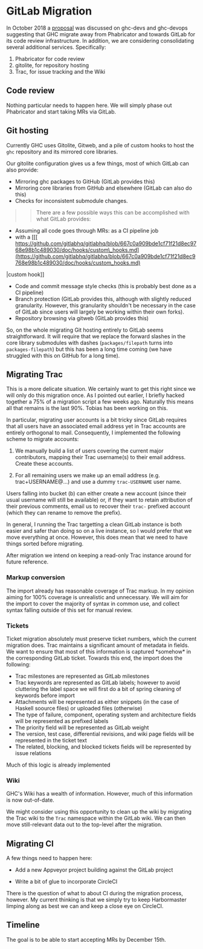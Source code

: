 # GitLab Migration



In October 2018 a [
proposal](https://mail.haskell.org/pipermail/ghc-devs/2018-October/016425.html) was discussed on ghc-devs and ghc-devops suggesting that GHC migrate away from Phabricator and towards GitLab for its code review infrastructure. In addition, we are considering consolidating several additional services. Specifically:


1. Phabricator for code review
1. gitolite, for repository hosting
1. Trac, for issue tracking and the Wiki

## Code review



Nothing particular needs to happen here. We will simply phase out Phabricator
and start taking MRs via GitLab.


## Git hosting



Currently GHC uses Gitolite, Gitweb, and a pile of custom hooks to host the `ghc` repository and its mirrored core libraries.



Our gitolite configuration gives us a few things, most of which GitLab
can also provide:


- Mirroring ghc packages to GitHub (GitLab provides this)
- Mirroring core libraries from GitHub and elsewhere (GitLab can also
  do this)
- Checks for inconsistent submodule changes.

>
> >
> >
> > There are a few possible ways this can be accomplished with what
> > GitLab provides:
> >
> >
>

- Assuming all code goes through MRs: as a CI pipeline job
- with a \[\[[
  https://github.com/gitlabhq/gitlabhq/blob/667c0a909bde1cf71f21d8ec9768e98b1c489030/doc/hooks/custom\_hooks.md](https://github.com/gitlabhq/gitlabhq/blob/667c0a909bde1cf71f21d8ec9768e98b1c489030/doc/hooks/custom_hooks.md)


\|custom hook\]\]


- Code and commit message style checks (this is probably best done as a
  CI pipeline)
- Branch protection (GitLab provides this, although with slightly reduced granularity. However, this granularity shouldn't be necessary in the case of GitLab since users will largely be working within their own forks).
- Repository browsing via gitweb (GitLab provides this)


So, on the whole migrating Git hosting entirely to GitLab seems
straightforward. It will require that we replace the forward slashes in
the core library submodules with dashes (`packages/filepath` turns into
`packages-filepath`) but this has been a long time coming (we have
struggled with this on GitHub for a long time).


## Migrating Trac



This is a more delicate situation. We certainly want to get this right
since we will only do this migration once. As I pointed out earlier, I
briefly hacked together a 75% of a migration script a few weeks ago.
Naturally this means all that remains is the last 90%. Tobias has been
working on this.



In particular, migrating user accounts is a bit tricky since GitLab
requires that all users have an associated email address yet in Trac
accounts are entirely orthogonal to mail. Consequently, I implemented
the following scheme to migrate accounts:


1. We manually build a list of users covering the current major
  contributors, mapping their Trac username(s) to their email address.
  Create these accounts.

1. For all remaining users we make up an email address (e.g.
  trac+USERNAME@…) and use a dummy `trac-USERNAME` user
  name.


Users falling into bucket (b) can either create a new account (since
their usual username will still be available) or, if they want to retain
attribution of their previous comments, email us to recover their
`trac-` prefixed account (which they can rename to remove the prefix).



In general, I running the Trac targetting a clean GitLab
instance is both easier and safer than doing so on a live instance, so I
would prefer that we move everything at once. However, this does mean
that we need to have things sorted before migrating.



After migration we intend on keeping a read-only Trac instance around for
future reference.


### Markup conversion



The import already has reasonable coverage of Trac markup. In my opinion
aiming for 100% coverage is unrealistic and unnecessary. We will aim
for the import to cover the majority of syntax in common use, and collect
syntax falling outside of this set for manual review.


### Tickets



Ticket migration absolutely must preserve ticket numbers, which the current
migration does. Trac maintains a significant amount of metadata in fields.
We want to ensure that most of this information is captured \*somehow\* in
the corresponding GitLab ticket. Towards this end, the import does the following:


- Trac milestones are represented as GitLab milestones
- Trac keywords are represented as GitLab labels; however to avoid cluttering
  the label space we will first do a bit of spring cleaning of keywords before import
- Attachments will be represented as either snippets (in the case of Haskell soource files) or uploaded files (otherwise)
- The type of failure, component, operating system and architecture fields will be represented as prefixed labels 
- The priority field will be represented as GitLab weight
- The version, test case, differential revisions, and wiki page fields will be represented in the ticket text
- The related, blocking, and blocked tickets fields will be represented by issue relations


Much of this logic is already implemented


### Wiki



GHC's Wiki has a wealth of information. However, much of this information is now out-of-date.



We might consider using this opportunity to clean up the wiki by migrating the Trac wiki to the `Trac` namespace within the GitLab wiki. We can then move still-relevant data out to the top-level after the migration.


## Migrating CI



A few things need to happen here:


- Add a new Appveyor project building against the GitLab project

- Write a bit of glue to incorporate CircleCI


There is the question of what to about CI during the migration process, however. My current thinking is that we simply try to keep Harbormaster limping along as best we can and keep a close eye on CircleCI.


## Timeline



The goal is to be able to start accepting MRs by December 15th.


